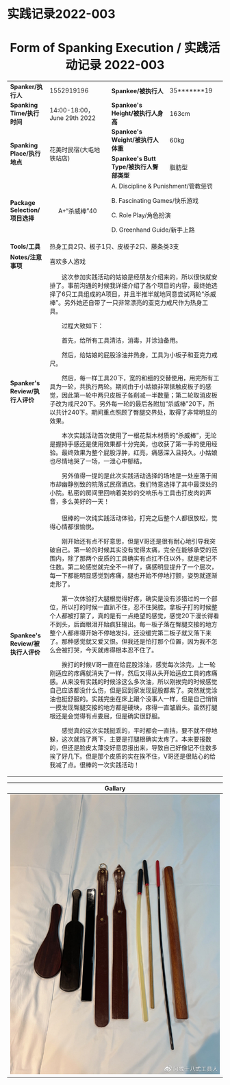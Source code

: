 # 实践记录2022-003


# <center>Form of Spanking Execution / 实践活动记录 2022-003</center>

<table>
    <tr>
        <td><b>Spanker/执行人</b></td>
        <td>1552919196</td>
        <td><b>Spankee/被执行人</b></td>
        <td>35*******19</td>
    </tr>
    <tr>
        <td><b>Spanking Time/执行时间</b></td>
        <td>14:00-18:00，June 29th 2022</td>
        <td><b>Spankee's Height/被执行人身高</b></td>
        <td>163cm</td>
    </tr>
    <tr>
        <td rowspan=2><b>Spanking Place/执行地点</b></td>
        <td rowspan=2>花美时民宿(大屯地铁站店) </td>
        <td><b>Spankee's Weight/被执行人体重</b></td>
        <td>60kg</td>
    </tr> 
    <tr>
        <td><b>Spankee's Butt Type/被执行人臀部类型</b></td>
        <td>脂肪型</td>
    </tr>
    <tr>
        <td><b>Package Selection/项目选择</b></td>
        <td style="text-align: center;">A+“杀威棒”40</td>
        <td colspan =2>
        A. Discipline & Punishment/管教惩罚

B. Fascinating Games/快乐游戏

C. Role Play/角色扮演

D. Greenhand Guide/新手上路
        </td>
    </tr>
    <tr>
        <td><b>Tools/工具</b></td>
        <td colspan=3>热身工具2只、板子1只、皮板子2只、藤条类3支</td>
    </tr>
    <tr>
        <td><b>Notes/注意事项</b></td>
        <td colspan=3>喜欢多人游戏</td>
    </tr>
    <tr>
        <td><b>Spanker's Review/执行人评价</b></td>
        <td colspan=3>&emsp;&emsp;这次参加实践活动的姑娘是经朋友介绍来的，所以很快就安排了。事前沟通的时候我详细介绍了各个项目的内容，最终她选择了6只工具组成的A项目，并且半推半就地同意尝试两轮“杀威棒”。另外她还自带了一只非常漂亮的亚克力戒尺作为热身工具。

&emsp;&emsp;过程大致如下：

&emsp;&emsp;首先，给所有工具清洁，消毒，并涂油备用。

&emsp;&emsp;然后，给姑娘的屁股涂油并热身，工具为小板子和亚克力戒尺。

&emsp;&emsp;然后，每一样工具20下，宽的和细的交替使用，用完所有工具为一轮，共执行两轮。期间由于小姑娘非常抵触皮板子的感觉，因此第一轮中两只皮板子各削减一半数量；第二轮取消皮板子改为戒尺20下。另外每一轮的最后各附加“杀威棒”20下，所以共计240下。期间重点照顾了臀腿交界处，取得了非常明显的效果。

&emsp;&emsp;本次实践活动首次使用了一根花梨木材质的“杀威棒”，无论是握持手感还是使用效果都十分完美，也收获了第一手的使用经验。最终效果为整个屁股浮肿，红亮，痛感深入且持久。小姑娘也尽情地哭了一场，一泄心中郁结。

&emsp;&emsp;另外值得一提的是此次实践活动选择的场地是一处座落于闹市却幽静别致的院落式民宿酒店。我们特意选择了其中最深处的小院。私密的房间里回响着美妙的交响乐与工具击打皮肉的声音，多么美好的一天！
        </td>
    </tr>
    <tr>
        <td><b>Spankee's Review/被执行人评价 </b></td>
        <td colspan=3>&emsp;&emsp;很棒的一次纯实践活动体验，打完之后整个人都很放松，觉得心情都很愉悦。

&emsp;&emsp;刚开始还有点不好意思，但是V哥还是很有耐心地引导我突破自己。第一轮的时候其实没有觉得太痛，完全在能够承受的范围内，除了那两个皮质的工具确实有点扛不住以外，就是老记不住数。第二轮感觉就完全不一样了，痛感明显提升了一个层次，每一下都能明显感觉到疼痛，腿也开始不停地打颤，姿势就逐渐走形了。

&emsp;&emsp;第一次体验打大腿根觉得好疼，确实是没有涉猎过的一个部位，所以打的时候一直趴不住，忍不住哭腔。拿板子打的时候整个人都被打蒙了，真的是有一点绝望的感觉，感觉20下漫长得看不到头，后面眼泪开始疯狂输出。每一板子落在臀腿交接的地方整个人都疼得开始不停地发抖，还没缓完第二板子就又落下来了。那种感觉就又爱又恨。但我还是怕打那个位置，因为我不怎么会被打哭，今天就疼得根本忍不住了。

&emsp;&emsp;挨打的时候V哥一直在给屁股涂油，感觉每次涂完，上一轮刚适应的疼痛就消失了一样，然后又得从头开始适应工具的疼痛感。从来没有实践的时候涂这么多次油，所以刚挨完的时候感觉自己应该都没什么伤，但是回到家发现屁股都紫了。突然就觉涂油也挺舒服的。实践完坐在床上跟个没事人一样，但是自己悄悄一摸发现臀腿交接的地方都是硬块，疼得一直皱眉头。虽然打腿根还是会觉得有点委屈，但是确实很舒服。

&emsp;&emsp;感觉真的这次实践挺乖的，平时都会一直挡，要不就不停地躲，这次就挡了两下，主要是打腿根确实太疼了。本来要报数的，但还是脸皮太薄没好意思报出来，导致自己好像记不住数多挨了好几下。但是那个皮质的实在挨不住，V哥还是很贴心的给我减了点。很棒的一次实践活动！</td>
    </tr>
</table>

|**Gallary**|
|---|
|![工具图](/images/tools-2022-003.jpg "工具")|
